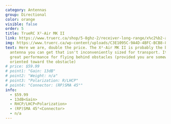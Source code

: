 ```yaml
---
category: Antennas
group: Directional
color: orange
visible: false
order: 5
title: TrueRC X²-Air MK II
link: https://www.truerc.ca/shop/5-8ghz-2/receiver-long-range/x%c2%b2-air-5-8-mk-ii
img: https://www.truerc.ca/wp-content/uploads/C3E1095C-9A4D-4BFC-BCB8-8676699C99BA-e1630340539588.jpeg
text: Here we are, double the price. The X²-Air MK II is probably the best
  antenna you can get that isn't inconveniently sized for transport. It offers
  great performance for flying behind obstacles (provided you are somewhat
  oriented toward the obstacle)
# price: $59.99
# point1: "Gain: 13dB"
# point2: "Weight: n/a"
# point3: "Polarization: R/LHCP"
# point4: "Connector: (RP)SMA 45°"
info:
  - $59.99
  - 13dB<Gain>
  - RHCP/LHCP<Polarization>
  - (RP)SMA 45°<Connector>
  - n/a
---
```

